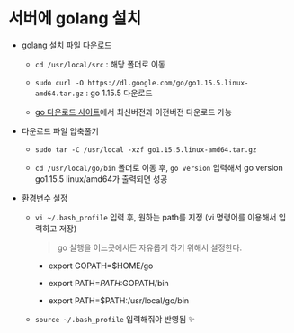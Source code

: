 # 서버에 golang 설치

+ golang 설치 파일 다운로드   

  + `cd /usr/local/src` : 해당 폴더로 이동    

  + `sudo curl -O https://dl.google.com/go/go1.15.5.linux-amd64.tar.gz` : go 1.15.5 다운로드
  + [go 다운로드 사이트](https://golang.org/dl/)에서 최신버전과 이전버전 다운로드 가능

+ 다운로드 파일 압축풀기
   + `sudo tar -C /usr/local -xzf go1.15.5.linux-amd64.tar.gz`   

   + `cd /usr/local/go/bin` 폴더로 이동 후, `go version` 입력해서 go version go1.15.5 linux/amd64가 출력되면 성공

+ 환경변수 설정
   + `vi ~/.bash_profile` 입력 후, 원하는 path를 지정 (vi 명령어를 이용해서 입력하고 저장)
      > go 실행을 어느곳에서든 자유롭게 하기 위해서 설정한다. 

      + export GOPATH=$HOME/go   

      + export PATH=$PATH:$GOPATH/bin   

      + export PATH=$PATH:/usr/local/go/bin   

   + `source ~/.bash_profile` 입력해줘야 반영됨 ✨
